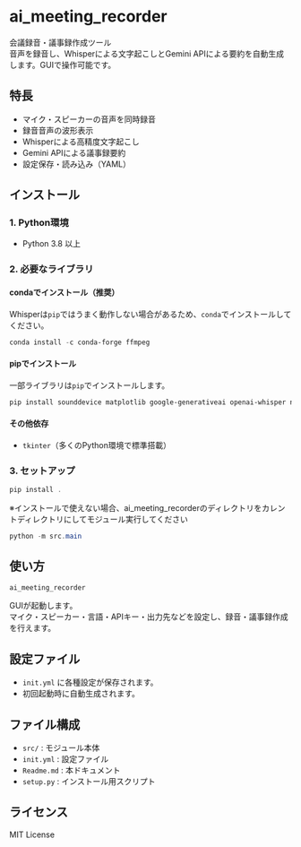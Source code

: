 
# ai_meeting_recorder

会議録音・議事録作成ツール  
音声を録音し、Whisperによる文字起こしとGemini APIによる要約を自動生成します。GUIで操作可能です。

## 特長

- マイク・スピーカーの音声を同時録音
- 録音音声の波形表示
- Whisperによる高精度文字起こし
- Gemini APIによる議事録要約
- 設定保存・読み込み（YAML）

## インストール

### 1. Python環境

- Python 3.8 以上

### 2. 必要なライブラリ

#### condaでインストール（推奨）

Whisperは`pip`ではうまく動作しない場合があるため、`conda`でインストールしてください。

```powershell
conda install -c conda-forge ffmpeg
```

#### pipでインストール

一部ライブラリは`pip`でインストールします。

```powershell
pip install sounddevice matplotlib google-generativeai openai-whisper numba --upgrade --ignore-installed
```

#### その他依存

- `tkinter`（多くのPython環境で標準搭載）

### 3. セットアップ

```powershell
pip install .
```

※インストールで使えない場合、ai_meeting_recorderのディレクトリをカレントディレクトリにしてモジュール実行してください

```powershell
python -m src.main
```


## 使い方

```powershell
ai_meeting_recorder
```

GUIが起動します。  
マイク・スピーカー・言語・APIキー・出力先などを設定し、録音・議事録作成を行えます。

## 設定ファイル

- `init.yml` に各種設定が保存されます。
- 初回起動時に自動生成されます。

## ファイル構成

- `src/` : モジュール本体
- `init.yml` : 設定ファイル
- `Readme.md` : 本ドキュメント
- `setup.py` : インストール用スクリプト

## ライセンス

MIT License